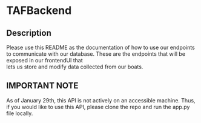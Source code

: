 # TAFBackend 

## Description 
Please use this README as the documentation of how to use our endpoints to communicate 
with our database. These are the endpoints that will be exposed in our frontendUI that  
lets us store and modify data collected from our boats. 

## IMPORTANT NOTE 
As of January 29th, this API is not actively on an accessible machine. Thus, if you would 
like to use this API, please clone the repo and run the app.py file locally. 

